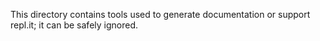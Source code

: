 This directory contains tools used to generate documentation or
support repl.it; it can be safely ignored.
